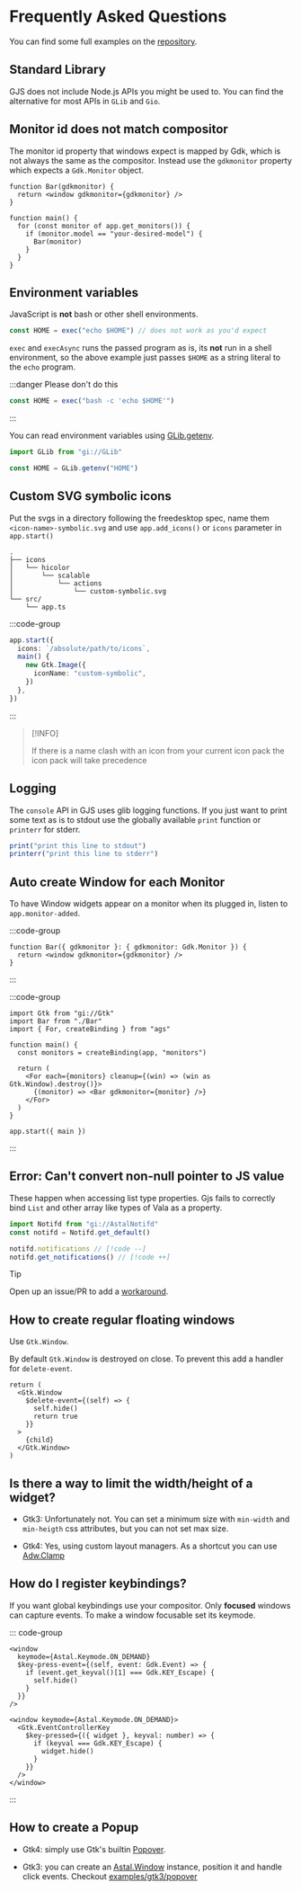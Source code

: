 # Frequently Asked Questions

You can find some full examples on the
[repository](https://github.com/Aylur/ags/tree/main/examples).

## Standard Library

GJS does not include Node.js APIs you might be used to. You can find the
alternative for most APIs in `GLib` and `Gio`.

## Monitor id does not match compositor

The monitor id property that windows expect is mapped by Gdk, which is not
always the same as the compositor. Instead use the `gdkmonitor` property which
expects a `Gdk.Monitor` object.

```tsx
function Bar(gdkmonitor) {
  return <window gdkmonitor={gdkmonitor} />
}

function main() {
  for (const monitor of app.get_monitors()) {
    if (monitor.model == "your-desired-model") {
      Bar(monitor)
    }
  }
}
```

## Environment variables

JavaScript is **not** bash or other shell environments.

```ts
const HOME = exec("echo $HOME") // does not work as you'd expect
```

`exec` and `execAsync` runs the passed program as is, its **not** run in a shell
environment, so the above example just passes `$HOME` as a string literal to the
`echo` program.

:::danger Please don't do this

```ts
const HOME = exec("bash -c 'echo $HOME'")
```

:::

You can read environment variables using
[GLib.getenv](https://gjs-docs.gnome.org/glib20~2.0/glib.getenv).

```ts
import GLib from "gi://GLib"

const HOME = GLib.getenv("HOME")
```

## Custom SVG symbolic icons

Put the svgs in a directory following the freedesktop spec, name them
`<icon-name>-symbolic.svg` and use `app.add_icons()` or `icons` parameter in
`app.start()`

```
.
├── icons
│   └── hicolor
│       └── scalable
│           └── actions
│               └── custom-symbolic.svg
└── src/
    └── app.ts
```

:::code-group

```ts [app.ts]
app.start({
  icons: `/absolute/path/to/icons`,
  main() {
    new Gtk.Image({
      iconName: "custom-symbolic",
    })
  },
})
```

:::

> [!INFO]
>
> If there is a name clash with an icon from your current icon pack the icon
> pack will take precedence

## Logging

The `console` API in GJS uses glib logging functions. If you just want to print
some text as is to stdout use the globally available `print` function or
`printerr` for stderr.

```ts
print("print this line to stdout")
printerr("print this line to stderr")
```

## Auto create Window for each Monitor

To have Window widgets appear on a monitor when its plugged in, listen to
`app.monitor-added`.

:::code-group

```tsx [Bar.tsx]
function Bar({ gdkmonitor }: { gdkmonitor: Gdk.Monitor }) {
  return <window gdkmonitor={gdkmonitor} />
}
```

:::

:::code-group

```tsx [app.ts]
import Gtk from "gi://Gtk"
import Bar from "./Bar"
import { For, createBinding } from "ags"

function main() {
  const monitors = createBinding(app, "monitors")

  return (
    <For each={monitors} cleanup={(win) => (win as Gtk.Window).destroy()}>
      {(monitor) => <Bar gdkmonitor={monitor} />}
    </For>
  )
}

app.start({ main })
```

:::

## Error: Can't convert non-null pointer to JS value

These happen when accessing list type properties. Gjs fails to correctly bind
`List` and other array like types of Vala as a property.

```ts
import Notifd from "gi://AstalNotifd"
const notifd = Notifd.get_default()

notifd.notifications // [!code --]
notifd.get_notifications() // [!code ++]
```

> [!TIP]
>
> Open up an issue/PR to add a
> [workaround](https://github.com/Aylur/ags/blob/main/lib/src/overrides.ts).

## How to create regular floating windows

Use `Gtk.Window`.

By default `Gtk.Window` is destroyed on close. To prevent this add a handler for
`delete-event`.

```tsx {3-6}
return (
  <Gtk.Window
    $delete-event={(self) => {
      self.hide()
      return true
    }}
  >
    {child}
  </Gtk.Window>
)
```

## Is there a way to limit the width/height of a widget?

- Gtk3: Unfortunately not. You can set a minimum size with `min-width` and
  `min-heigth` css attributes, but you can not set max size.

- Gtk4: Yes, using custom layout managers. As a shortcut you can use
  [Adw.Clamp](https://gnome.pages.gitlab.gnome.org/libadwaita/doc/1.7/class.Clamp.html)

## How do I register keybindings?

If you want global keybindings use your compositor. Only **focused** windows can
capture events. To make a window focusable set its keymode.

::: code-group

```tsx [gtk3]
<window
  keymode={Astal.Keymode.ON_DEMAND}
  $key-press-event={(self, event: Gdk.Event) => {
    if (event.get_keyval()[1] === Gdk.KEY_Escape) {
      self.hide()
    }
  }}
/>
```

```tsx [gtk4]
<window keymode={Astal.Keymode.ON_DEMAND}>
  <Gtk.EventControllerKey
    $key-pressed={({ widget }, keyval: number) => {
      if (keyval === Gdk.KEY_Escape) {
        widget.hide()
      }
    }}
  />
</window>
```

:::

## How to create a Popup

- Gtk4: simply use Gtk's builtin
  [Popover](https://docs.gtk.org/gtk4/class.Popover.html).

- Gtk3: you can create an
  [Astal.Window](https://aylur.github.io/libastal/astal3/class.Window.html)
  instance, position it and handle click events. Checkout
  [examples/gtk3/popover](https://github.com/Aylur/ags/tree/main/examples/gtk3/popover)
